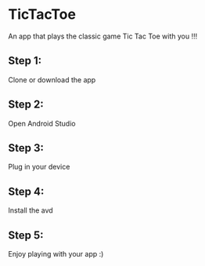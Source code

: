 # TicTacToe
An app that plays the classic game Tic Tac Toe with you !!!

## Step 1:
Clone or download the app
## Step 2: 
Open Android Studio
## Step 3:
Plug in your device
## Step 4:
Install the avd
## Step 5:
Enjoy playing with your app :)
